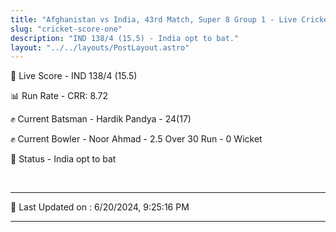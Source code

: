 ```yaml
---
title: "Afghanistan vs India, 43rd Match, Super 8 Group 1 - Live Cricket Score"
slug: "cricket-score-one"
description: "IND 138/4 (15.5) - India opt to bat."
layout: "../../layouts/PostLayout.astro"
---
```


🔴 Live Score - IND 138/4 (15.5)  

📊 Run Rate - CRR: 8.72  

✊ Current Batsman - Hardik Pandya - 24(17)  

✊ Current Bowler - Noor Ahmad - 2.5 Over 30 Run - 0 Wicket  

📑 Status - India opt to bat

<br />

***

📝 Last Updated on : 6/20/2024, 9:25:16 PM

***

